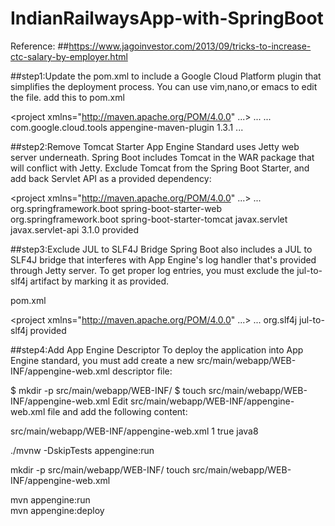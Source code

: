 # IndianRailwaysApp-with-SpringBoot

Reference:
##https://www.jagoinvestor.com/2013/09/tricks-to-increase-ctc-salary-by-employer.html

##step1:Update the pom.xml to include a Google Cloud Platform plugin that simplifies the deployment process. You can use vim,nano,or emacs to edit the file.
add this to pom.xml

<?xml version="1.0" encoding="UTF-8"?>
<project xmlns="http://maven.apache.org/POM/4.0.0" ...>
  ...
  <build>
    <plugins>
      ...
      <plugin>
        <groupId>com.google.cloud.tools</groupId>
        <artifactId>appengine-maven-plugin</artifactId>
        <version>1.3.1</version>
      </plugin>
      ...
    </plugins>
  </build>
</project>

##step2:Remove Tomcat Starter
App Engine Standard uses Jetty web server underneath. Spring Boot includes Tomcat in the WAR package that will conflict with Jetty. Exclude Tomcat from the Spring Boot Starter, and add back Servlet API as a provided dependency:

<?xml version="1.0" encoding="UTF-8"?>
<project xmlns="http://maven.apache.org/POM/4.0.0" ...>
  ...
  <dependencies>
    <dependency>
      <groupId>org.springframework.boot</groupId>
      <artifactId>spring-boot-starter-web</artifactId>
      <exclusions>
        <exclusion>
          <groupId>org.springframework.boot</groupId>
          <artifactId>spring-boot-starter-tomcat</artifactId>
        </exclusion>
      </exclusions>
    </dependency>
    <dependency>
      <groupId>javax.servlet</groupId>
      <artifactId>javax.servlet-api</artifactId>
      <version>3.1.0</version>
      <scope>provided</scope>
    </dependency>
  </dependencies>
</project>

##step3:Exclude JUL to SLF4J Bridge
Spring Boot also includes a JUL to SLF4J bridge that interferes with App Engine's log handler that's provided through Jetty server. To get proper log entries, you must exclude the jul-to-slf4j artifact by marking it as provided.

pom.xml
<?xml version="1.0" encoding="UTF-8"?>
<project xmlns="http://maven.apache.org/POM/4.0.0" ...>
  ...
  <dependencies>
    <dependency>
      <groupId>org.slf4j</groupId>
      <artifactId>jul-to-slf4j</artifactId>
      <scope>provided</scope>
    </dependency>
  </dependencies>
</project>

##step4:Add App Engine Descriptor
To deploy the application into App Engine standard, you must add create a new src/main/webapp/WEB-INF/appengine-web.xml descriptor file:

$ mkdir -p src/main/webapp/WEB-INF/
$ touch src/main/webapp/WEB-INF/appengine-web.xml
Edit src/main/webapp/WEB-INF/appengine-web.xml file and add the following content:

src/main/webapp/WEB-INF/appengine-web.xml
<appengine-web-app xmlns="http://appengine.google.com/ns/1.0">
  <version>1</version>
  <threadsafe>true</threadsafe>
  <runtime>java8</runtime>
</appengine-web-app>


./mvnw -DskipTests appengine:run



mkdir -p src/main/webapp/WEB-INF/
touch src/main/webapp/WEB-INF/appengine-web.xml

mvn appengine:run  
mvn appengine:deploy
